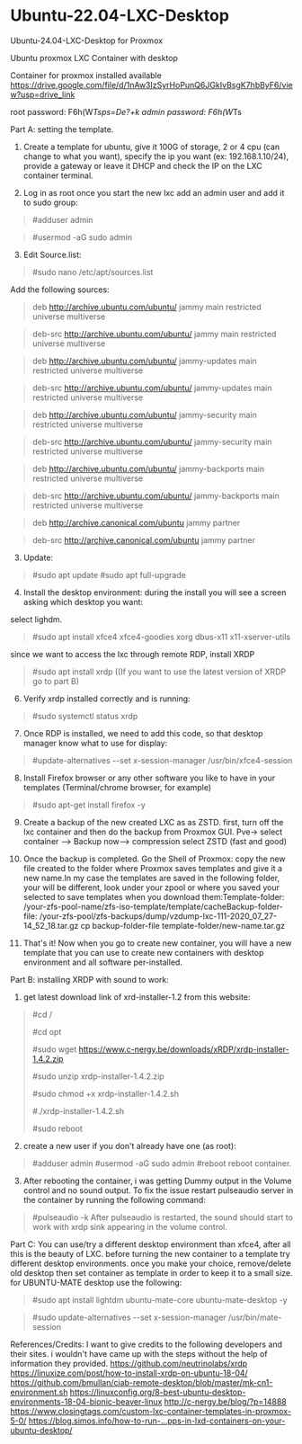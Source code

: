# Ubuntu-22.04-LXC-Desktop
Ubuntu-24.04-LXC-Desktop for Proxmox

Ubuntu proxmox LXC Container with desktop

Container for proxmox installed available
https://drive.google.com/file/d/1nAw3IzSyrHoPunQ6JGkIvBsgK7hbByF6/view?usp=drive_link

root password: F6h(W*Tsps=De?+k
admin password: F6h(W*Ts

Part A: setting the template.
1.	Create a template for ubuntu, give it 100G of storage, 2 or 4 cpu (can change to what you want), specify the ip you want (ex: 192.168.1.10/24), provide a gateway or leave it DHCP and check the IP on the LXC container terminal.

2.	Log in as root once you start the new lxc add an admin user and add it to sudo group:

>  #adduser admin

>  #usermod -aG sudo admin

3.	Edit Source.list: 
>  #sudo nano /etc/apt/sources.list

Add the following sources: 

>  deb http://archive.ubuntu.com/ubuntu/ jammy main restricted universe multiverse

>  deb-src http://archive.ubuntu.com/ubuntu/ jammy main restricted universe multiverse

>  deb http://archive.ubuntu.com/ubuntu/ jammy-updates main restricted universe multiverse

>  deb-src http://archive.ubuntu.com/ubuntu/ jammy-updates main restricted universe multiverse

>  deb http://archive.ubuntu.com/ubuntu/ jammy-security main restricted universe multiverse

>  deb-src http://archive.ubuntu.com/ubuntu/ jammy-security main restricted universe multiverse

>  deb http://archive.ubuntu.com/ubuntu/ jammy-backports main restricted universe multiverse

>  deb-src http://archive.ubuntu.com/ubuntu/ jammy-backports main restricted universe multiverse

>  deb http://archive.canonical.com/ubuntu jammy partner

>  deb-src http://archive.canonical.com/ubuntu jammy partner

3.	Update:
>  #sudo apt update
>  #sudo apt full-upgrade
4.	Install the desktop environment: during the install you will see a screen asking which desktop you want:

  select lighdm.
>  #sudo apt install xfce4 xfce4-goodies xorg dbus-x11 x11-xserver-utils

  since we want to access the lxc through remote RDP, install XRDP
>  #sudo apt install xrdp ((If you want to use the latest version of XRDP go to part B)

6.	Verify xrdp installed correctly and is running: 
>  #sudo systemctl status xrdp

7.	Once RDP is installed, we need to add this code, so that desktop manager know what to use for display:
>  #update-alternatives --set x-session-manager /usr/bin/xfce4-session

8.	Install Firefox browser or any other software you like to have in your templates (Terminal/chrome browser, for example)
>  #sudo apt-get install firefox -y

9.	Create a backup of the new created LXC as as ZSTD. first, turn off the lxc container and then do the backup from Proxmox GUI. Pve-> select container —> Backup now—> compression select ZSTD (fast and good)

10.	Once the backup is completed. Go the Shell of Proxmox: copy the new file created to the folder where Proxmox saves templates and give it a new name.In my case the templates are saved in the following folder, your will be different, look under your zpool or where you saved your selected to save templates when you download them:Template-folder: /your-zfs-pool-name/zfs-iso-template/template/cacheBackup-folder-file: /your-zfs-pool/zfs-backups/dump/vzdump-lxc-111-2020_07_27-14_52_18.tar.gz cp backup-folder-file template-folder/new-name.tar.gz

11.	That's it! Now when you go to create new container, you will have a new template that you can use to create new containers with desktop environment and all software per-installed.

Part B: installing XRDP with sound to work:
1.	get latest download link of xrd-installer-1.2 from this website:
>  #cd /
> 
>  #cd opt
> 
>  #sudo wget https://www.c-nergy.be/downloads/xRDP/xrdp-installer-1.4.2.zip
> 
>  #sudo unzip xrdp-installer-1.4.2.zip
> 
>  #sudo chmod +x xrdp-installer-1.4.2.sh
> 
>  #./xrdp-installer-1.4.2.sh
> 
>  #sudo reboot
> 

2.	create a new user if you don't already have one (as root):
>  #adduser admin
>  #usermod -aG sudo admin
>  #reboot
reboot container.

3.	After rebooting the container, i was getting Dummy output in the Volume control and no sound output. To fix the issue restart pulseaudio server in the container by running the following command:
>  #pulseaudio -k
After pulseaudio is restarted, the sound should start to work with xrdp sink appearing in the volume control.

Part C: You can use/try a different desktop environment than xfce4, after all this is the beauty of LXC. before turning the new container to a template try different desktop environments. once you make your choice, remove/delete old desktop then set container as template in order to keep it to a small size. for UBUNTU-MATE desktop use the following:
>  #sudo apt install lightdm ubuntu-mate-core ubuntu-mate-desktop -y

>  #sudo update-alternatives --set x-session-manager /usr/bin/mate-session

References/Credits: I want to give credits to the following developers and their sites. i wouldn't have came up with the steps without the help of information they provided. https://github.com/neutrinolabs/xrdp https://linuxize.com/post/how-to-install-xrdp-on-ubuntu-18-04/ https://github.com/bmullan/ciab-remote-desktop/blob/master/mk-cn1-environment.sh https://linuxconfig.org/8-best-ubuntu-desktop-environments-18-04-bionic-beaver-linux http://c-nergy.be/blog/?p=14888 https://www.closingtags.com/custom-lxc-container-templates-in-proxmox-5-0/ https://blog.simos.info/how-to-run-...pps-in-lxd-containers-on-your-ubuntu-desktop/


